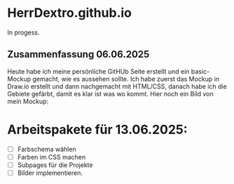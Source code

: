 # HerrDextro.github.io

In progess.
## Zusammenfassung 06.06.2025
Heute habe ich meine persönliche GitHUb Seite erstellt und ein basic-Mockup gemacht, wie es aussehen sollte. Ich habe zuerst das Mockup in Draw.io erstellt und dann nachgemacht mit HTML/CSS, danach habe ich die Gebiete gefärbt, damit es klar ist was wo kommt.
Hier noch ein Bild von mein Mockup:


# Arbeitspakete für 13.06.2025:
- [ ] Farbschema wählen
- [ ] Farben im CSS machen
- [ ] Subpages für die Projekte
- [ ] Bilder implementieren.
